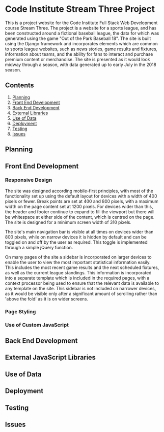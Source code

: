 # Code Institute Stream Three Project

This is a project website for the Code Institute Full Stack Web Development course Stream Three. The project is a
website for a sports league, and has been constructed around a fictional baseball league, the data for which was
generated using the game "Out of the Park Baseball 18". The site is built using the Django framework and incorporates
elements which are common to sports league websites, such as news stories, game results and fixtures, information about
teams, and the ability for fans to interact and purchase premium content or merchandise. The site is presented as it
would look midway through a season, with data generated up to early July in the 2018 season.

## Contents
1. [Planning](#planning)
2. [Front End Development](#front-end-development)
3. [Back End Development](#back-end-development)
4. [External Libraries](#external-libraries)
5. [Use of Data](#use-of-data)
6. [Deployment](#deployment)
7. [Testing](#testing)
8. [Issues](#issues)

## Planning

## Front End Development

### Responsive Design

The site was designed according mobile-first principles, with most of the functionality set up using the default layout
for devices with a width of 400 pixels or fewer. Break points are set at 400 and 800 pixels, with a maximum width on the
 page content set at 1200 pixels. For devices wider than this, the header and footer continue to expand to fill the
 viewport but there will be whitespace at either side of the content, which is centred on the page. The site is designed
  for a minimum screen width of 310 pixels.

The site's main navigation bar is visible at all times on devices wider than 800 pixels, while on narrow devices it is
hidden by default and can be toggled on and off by the user as required. This toggle is implemented through a simple
jQuery function.

On many pages of the site a sidebar is incorporated on larger devices to enable the user to view the most important
statistical information easily. This includes the most recent game results and the next scheduled fixtures, as well as
the current league standings. This information is incorporated into a separate template which is included in the
required pages, with a context processor being used to ensure that the relevant data is available to any template on the
 site. This sidebar is not included on narrower devices, as it would be visible only after a significant amount of
 scrolling rather than 'above the fold' as it is on wider screens.

### Page Styling

### Use of Custom JavaScript

## Back End Development

## External JavaScript Libraries

## Use of Data

## Deployment

## Testing

## Issues
